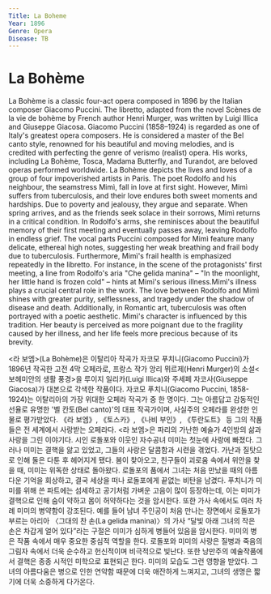 ```yaml
---
Title: La Boheme
Year: 1896
Genre: Opera
Disease: TB
---
```


# La Bohème

La Bohème is a classic four-act opera composed in 1896 by the Italian composer Giacomo Puccini. The libretto, adapted from the novel Scènes de la vie de bohème by French author Henri Murger, was written by Luigi Illica and Giuseppe Giacosa. Giacomo Puccini (1858–1924) is regarded as one of Italy's greatest opera composers. He is considered a master of the Bel canto style, renowned for his beautiful and moving melodies, and is credited with perfecting the genre of verismo (realist) opera. His works, including La Bohème, Tosca, Madama Butterfly, and Turandot, are beloved operas performed worldwide. La Bohème depicts the lives and loves of a group of four impoverished artists in Paris. The poet Rodolfo and his neighbour, the seamstress Mimì, fall in love at first sight. However, Mimì suffers from tuberculosis, and their love endures both sweet moments and hardships. Due to poverty and jealousy, they argue and separate. When spring arrives, and as the friends seek solace in their sorrows, Mimì returns in a critical condition. In Rodolfo's arms, she reminisces about the beautiful memory of their first meeting and eventually passes away, leaving Rodolfo in endless grief. The vocal parts Puccini composed for Mimì feature many delicate, ethereal high notes, suggesting her weak breathing and frail body due to tuberculosis. Furthermore, Mimì's frail health is emphasized repeatedly in the libretto. For instance, in the scene of the protagonists' first meeting, a line from Rodolfo's aria "Che gelida manina" – "In the moonlight, her little hand is frozen cold" – hints at Mimì's serious illness.Mimì's illness plays a crucial central role in the work. The love between Rodolfo and Mimì shines with greater purity, selflessness, and tragedy under the shadow of disease and death. Additionally, in Romantic art, tuberculosis was often portrayed with a poetic aesthetic. Mimì's character is influenced by this tradition. Her beauty is perceived as more poignant due to the fragility caused by her illness, and her life feels more precious because of its brevity.

<라 보엠>(La Bohème)은 이탈리아 작곡가 자코모 푸치니(Giacomo Puccini)가 1896년 작곡한 고전 4막 오페라로, 프랑스 작가 앙리 뮈르제(Henri Murger)의 소설<보헤미안의 생활 풍경>을 루이지 일리카(Luigi Illica)와 주세페 자코사(Giuseppe Giacosa)가 대본으로 각색한 작품이다. 자코모 푸치니(Giacomo Puccini, 1858-1924)는 이탈리아의 가장 위대한 오페라 작곡가 중 한 명이다. 그는 아름답고 감동적인 선율로 유명한 '벨 칸토(Bel canto)'의 대표 작곡가이며, 사실주의 오페라를 완성한 인물로 평가받았다. 《라 보엠》, 《토스카》, 《나비 부인》, 《투란도트》 등 그의 작품들은 전 세계에서 사랑받는 오페라다. <라 보엠>은 파리의 가난한 예술가 4인방의 삶과 사랑을 그린 이야기다. 시인 로돌포와 이웃인 자수공녀 미미는 첫눈에 사랑에 빠졌다. 그러나 미미는 결핵을 앓고 있었고, 그들의 사랑은 달콤함과 시련을 겪었다. 가난과 질탓으로 인해 둘은 다툰 후 헤어지게 됐다. 봄이 찾아오고, 친구들이 괴로움 속에서 위안을 찾을 때, 미미는 위독한 상태로 돌아왔다. 로돌포의 품에서 그녀는 처음 만났을 때의 아름다운 기억을 회상하고, 결국 세상을 떠나 로돌포에게 끝없는 비탄을 남겼다. 푸치니가 미미를 위해 쓴 파트에는 섬세하고 공기처럼 가벼운 고음이 많이 등장하는데, 이는 미미가 결핵으로 인해 숨이 약하고 몸이 허약하다는 것을 암시한다. 또한 가사 속에서도 여러 차례 미미의 병약함이 강조된다. 예를 들어 남녀 주인공이 처음 만나는 장면에서 로돌포가 부르는 아리아 〈그대의 찬 손(La gelida manina)〉의 가사 “달빛 아래 그녀의 작은 손은 차갑게 얼어 있다”라는 구절은 미미가 심하게 병들어 있음을 암시한다.
미미의 병은 작품 속에서 매우 중요한 중심적 역할을 한다. 로돌포와 미미의 사랑은 질병과 죽음의 그림자 속에서 더욱 순수하고 헌신적이며 비극적으로 빛난다. 또한 낭만주의 예술작품에서 결핵은 종종 시적인 미학으로 표현되곤 한다. 미미의 모습도 그런 영향을 받았다. 그녀의 아름다움은 병으로 인한 연약함 때문에 더욱 애잔하게 느껴지고, 그녀의 생명은 짧기에 더욱 소중하게 다가온다.
